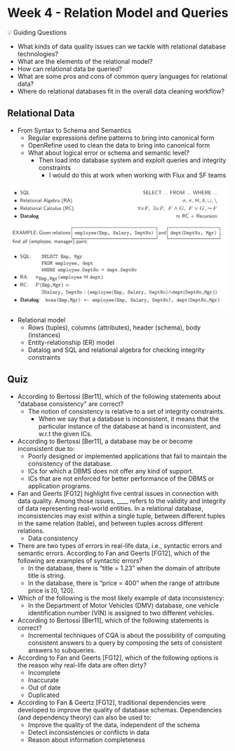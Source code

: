 # Week 4 - Relation Model and Queries

<aside>
💡 Guiding Questions

- What kinds of data quality issues can we tackle with relational database technologies?
- What are the elements of the relational model?
- How can relational data be queried?
- What are some pros and cons of common query languages for relational data?
- Where do relational databases fit in the overall data cleaning workflow?
</aside>

## Relational Data

- From Syntax to Schema and Semantics
    - Regular expressions define patterns to bring into canonical form
    - OpenRefine used to clean the data to bring into canonical form
    - What about logical error or schema and semantic level?
        - Then load into database system and exploit queries and integrity constraints
            - I would do this at work when working with Flux and SF teams

![Screenshot 2023-05-31 at 8.38.44 PM.png](Week%204%20-%20Relation%20Model%20and%20Queries%2067bbd135224f44cb874d50c6f2985f14/Screenshot_2023-05-31_at_8.38.44_PM.png)

- Relational model
    - Rows (tuples), columns (attributes), header (schema), body (instances)
    - Entity-relationship (ER) model
    - Datalog and SQL and relational algebra for checking integrity constraints

## Quiz

- According to Bertossi [Ber11], which of the following statements about "database consistency" are correct?
    - The notion of consistency is relative to a set of integrity constraints.
        - When we say that a database is inconsistent, it means that the particular instance of the database at hand is inconsistent, and w.r.t the given ICs.
- According to Bertossi [Ber11], a database may be or become inconsistent due to:
    - Poorly designed or implemented applications that fail to maintain the consistency of the database.
    - ICs for which a DBMS does not offer any kind of support.
    - ICs that are not enforced for better performance of the DBMS or application programs.
- Fan and Geerts [FG12] highlight five central issues in connection with data quality. Among those issues, ____ refers to the validity and integrity of data representing real-world entities. In a relational database, inconsistencies may exist within a single tuple, between different tuples in the same relation (table), and between tuples across different relations.
    - Data consistency
- There are two types of errors in real-life data, i.e., syntactic errors and semantic errors. According to Fan and Geerts [FG12], which of the following are examples of syntactic errors?
    - In the database, there is “title = 1.23” when the domain of attribute title is string.
    - In the database, there is “price = 400” when the range of attribute price is [0, 120].
- Which of the following is the most likely example of data inconsistency:
    - In the Department of Motor Vehicles (DMV) database, one vehicle identification number (VIN) is assigned to two different vehicles.
- According to Bertossi [Ber11], which of the following statements is correct?
    - Incremental techniques of CQA is about the possibility of computing consistent answers to a query by composing the sets of consistent answers to subqueries.
- According to Fan and Geerts [FG12], which of the following options is the reason why real-life data are often dirty?
    - Incomplete
    - Inaccurate
    - Out of date
    - Duplicated
- According to Fan & Geertz [FG12], traditional dependencies were developed to improve the quality of database schemas. Dependencies (and dependency theory) can also be used to:
    - Improve the quality of the data, independent of the schema
    - Detect inconsistencies or conflicts in data
    - Reason about information completeness